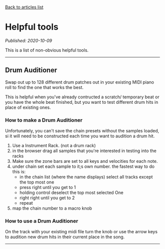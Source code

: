 [Back to articles list](../README.md)

# Helpful tools

_Published: 2020-10-09_

This is a list of non-obvious helpful tools.

* * *

## Drum Auditioner

Swap out up to 128 different drum patches out in your existing MIDI piano roll to find the one that works the best.

This is helpful when you've already contructed a scratch/ temporary beat or you have the whole beat finished, but you want to test different drum hits in place of existing ones.

### How to make a Drum Auditioner

Unfortunately, you can't save the chain presets without the samples loaded, si it will need to be constructed each time you want to audition a drum hit.

1.  Use a Instrument Rack. (not a drum rack)
2.  in the browser drag all samples that you're interested in testing into the racks
3.  Make sure the zone bars are set to all keys and velocities for each note.
4.  under chain set each sample to it;s own number. the fastest way to do this is:
    -   in the chain list (where the name displays) select all tracks except the top most one
    -   press right until you get to 1
    -   holding control deselect the top most selected One
    -   right right until you get to 2
    -   repeat
5.  map the chain number to a macro knob

### How to use a Drum Auditioner

On the track with your existing midi file turn the knob or use the arrow keys to audition new drum hits in their current place in the song.

* * *
